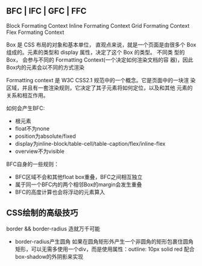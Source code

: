 ## BFC | IFC | GFC | FFC
Block Formating Context
Inline Formating Context
Grid Formating Context
Flex Formating Context

Box 是 CSS 布局的对象和基本单位， 直观点来说，就是一个页面是由很多个 Box 组成的。元素的类型和 display 属性，决定了这个 Box 的类型。 不同类 型的 Box， 会参与不同的 Formatting Context(一个决定如何渲染文档的容 器)，因此Box内的元素会以不同的方式渲染

Formatting context 是 W3C CSS2.1 规范中的一个概念。它是页面中的一块渲 染区域，并且有一套渲染规则，它决定了其子元素将如何定位，以及和其他 元素的关系和相互作用。

如何会产生BFC:
* 根元素
* float不为none
* position为absolute/fixed
* display为inline-block/table-cell/table-caption/flex/inline-flex
* overview不为visible

BFC自身的一些规则：
* BFC区域不会和其他float box重叠，BFC之间相互独立
* 属于同一个BFC内的两个相邻Box的margin会发生重叠
* BFC的高度计算也会将浮动的元素算入


## CSS绘制的高级技巧
border && border-radius 造就万千可能

- border-radius产生圆角
如果在圆角矩形外产生一个非圆角的矩形包裹住圆角矩形，可以无需多使用一个div，而是使用属性：outline: 10px solid red 配合 box-shadow的外阴影来实现




